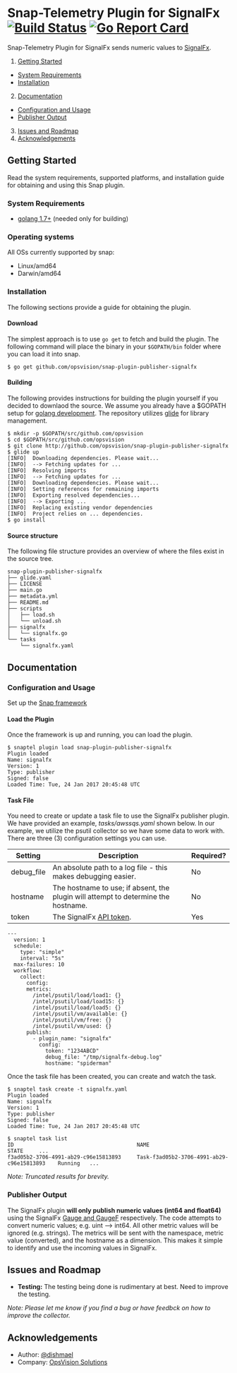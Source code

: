 <!--
http://www.apache.org/licenses/LICENSE-2.0.txt


Copyright 2017 OpsVision Solutions

Licensed under the Apache License, Version 2.0 (the "License");
you may not use this file except in compliance with the License.
You may obtain a copy of the License at

    http://www.apache.org/licenses/LICENSE-2.0

Unless required by applicable law or agreed to in writing, software
distributed under the License is distributed on an "AS IS" BASIS,
WITHOUT WARRANTIES OR CONDITIONS OF ANY KIND, either express or implied.
See the License for the specific language governing permissions and
limitations under the License.
-->
# Snap-Telemetry Plugin for SignalFx [![Build Status](https://travis-ci.org/opsvision/snap-plugin-publisher-signalfx.svg?branch=master)](https://travis-ci.org/opsvision/snap-plugin-publisher-signalfx) [![Go Report Card](https://goreportcard.com/badge/github.com/opsvision/snap-plugin-publisher-signalfx)](https://goreportcard.com/report/github.com/opsvision/snap-plugin-publisher-signalfx)
Snap-Telemetry Plugin for SignalFx sends numeric values to [SignalFx](https://signalfx.com/).

1. [Getting Started](#getting-started)
  * [System Requirements](#system-requirements)
  * [Installation](#installation)
2. [Documentation](#documentation)
  * [Configuration and Usage](#configuration-and-usage)
  * [Publisher Output](#publisher-output)
3. [Issues and Roadmap](#issues-and-roadmap)
4. [Acknowledgements](#acknowledgements)

## Getting Started
Read the system requirements, supported platforms, and installation guide for obtaining and using this Snap plugin.
### System Requirements 
* [golang 1.7+](https://golang.org/dl/) (needed only for building)

### Operating systems
All OSs currently supported by snap:
* Linux/amd64
* Darwin/amd64

### Installation
The following sections provide a guide for obtaining the plugin.

#### Download
The simplest approach is to use ```go get``` to fetch and build the plugin. The following command will place the binary in your ```$GOPATH/bin``` folder where you can load it into snap.
```
$ go get github.com/opsvision/snap-plugin-publisher-signalfx
```

#### Building
The following provides instructions for building the plugin yourself if you decided to downlaod the source. We assume you already have a $GOPATH setup for [golang development](https://golang.org/doc/code.html). The repository utilizes [glide](https://github.com/Masterminds/glide) for library management.
```
$ mkdir -p $GOPATH/src/github.com/opsvision
$ cd $GOPATH/src/github.com/opsvision
$ git clone http://github.com/opsvision/snap-plugin-publisher-signalfx
$ glide up
[INFO]	Downloading dependencies. Please wait...
[INFO]	--> Fetching updates for ...
[INFO]	Resolving imports
[INFO]	--> Fetching updates for ...
[INFO]	Downloading dependencies. Please wait...
[INFO]	Setting references for remaining imports
[INFO]	Exporting resolved dependencies...
[INFO]	--> Exporting ...
[INFO]	Replacing existing vendor dependencies
[INFO]	Project relies on ... dependencies.
$ go install
```

#### Source structure
The following file structure provides an overview of where the files exist in the source tree.

```
snap-plugin-publisher-signalfx
├── glide.yaml
├── LICENSE
├── main.go
├── metadata.yml
├── README.md
├── scripts
│   ├── load.sh
│   └── unload.sh
├── signalfx
│   └── signalfx.go
└── tasks
    └── signalfx.yaml
```

## Documentation

### Configuration and Usage
Set up the [Snap framework](https://github.com/intelsdi-x/snap/blob/master/README.md#getting-started)

#### Load the Plugin
Once the framework is up and running, you can load the plugin.
```
$ snaptel plugin load snap-plugin-publisher-signalfx
Plugin loaded
Name: signalfx
Version: 1
Type: publisher
Signed: false
Loaded Time: Tue, 24 Jan 2017 20:45:48 UTC
```

#### Task File
You need to create or update a task file to use the SignalFx publisher plugin. We have provided an example, _tasks/awssqs.yaml_ shown below. In our example, we utilize the psutil collector so we have some data to work with. There are three (3) configuration settings you can use.

Setting|Description|Required?|
|-------|-----------|---------|
|debug_file|An absolute path to a log file - this makes debugging easier.|No|
|hostname|The hostname to use; if absent, the plugin will attempt to determine the hostname.|No|
|token|The SignalFx [API token](https://developers.signalfx.com).|Yes|


```
---
  version: 1
  schedule:
    type: "simple"
    interval: "5s"
  max-failures: 10
  workflow:
    collect:
      config:
      metrics:
        /intel/psutil/load/load1: {} 
        /intel/psutil/load/load15: {}
        /intel/psutil/load/load5: {}
        /intel/psutil/vm/available: {}
        /intel/psutil/vm/free: {}
        /intel/psutil/vm/used: {}
      publish:
        - plugin_name: "signalfx"
          config:
            token: "1234ABCD"
            debug_file: "/tmp/signalfx-debug.log"
            hostname: "spiderman"
```

Once the task file has been created, you can create and watch the task.
```
$ snaptel task create -t signalfx.yaml
Plugin loaded
Name: signalfx
Version: 1
Type: publisher
Signed: false
Loaded Time: Tue, 24 Jan 2017 20:45:48 UTC

$ snaptel task list
ID                                       NAME                                         STATE     ...
f3ad05b2-3706-4991-ab29-c96e15813893     Task-f3ad05b2-3706-4991-ab29-c96e15813893    Running   ...
```

_Note: Truncated results for brevity._

### Publisher Output
The SignalFx plugin **will only publish numeric values (int64 and float64)** using the SignalFx [Gauge and GaugeF](https://github.com/signalfx/golib/tree/master/sfxclient) respectively.  The code attempts to convert numeric values; e.g. uint --> int64.  All other metric values will be ignored (e.g. strings).  The metrics will be sent with the namespace, metric value (converted), and the hostname as a dimension. This makes it simple to identify and use the incoming values in SignalFx.

## Issues and Roadmap
* **Testing:** The testing being done is rudimentary at best. Need to improve the testing.

_Note: Please let me know if you find a bug or have feedbck on how to improve the collector._

## Acknowledgements
* Author: [@dishmael](https://github.com/dishmael/)
* Company: [OpsVision Solutions](https://github.com/opsvision)
